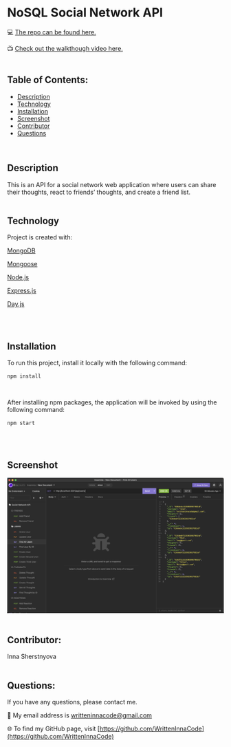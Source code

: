 # NoSQL Social Network API

💻 [The repo can be found here.](https://github.com/WrittenInnaCode/NoSQL-Social-Network-API)

📺 [Check out the walkthough video here.](https://drive.google.com/file/d/1IeaFde_St-HmyzQXNt0L5Cqrf2JxQpsQ/view)
<br/><br/>

## Table of Contents:
* [Description](#description)
* [Technology](#technology)
* [Installation](#installation)
* [Screenshot](#screenshot)
* [Contributor](#contributor)
* [Questions](#questions)

<br/>

## Description
This is an API for a social network web application where users can share their thoughts, react to friends’ thoughts, and create a friend list.
<br/><br/>

## Technology

Project is created with:
<p><a href="https://www.mongodb.com/">MongoDB</a></p>
<p><a href="https://www.npmjs.com/package/mongoose">Mongoose</a></p>
<p><a href="https://nodejs.org/">Node.js</a></p>
<p><a href="https://www.npmjs.com/package/express">Express.js</a></p>
<p><a href="https://www.npmjs.com/package/dayjs">Day.js</a></p>
<br/><br/>

## Installation
To run this project, install it locally with the following command:

```Terminal Commands
npm install
 ```
<br/>

After installing npm packages, the application will be invoked by using the following command:

```
npm start
```
<br/><br/>

## Screenshot

![alt screen shot](assets/images/ScreenShot.png)
<br/><br/>

## Contributor:
Inna Sherstnyova
<br/><br/>

## Questions:
If you have any questions, please contact me. 

📧 My email address is writteninnacode@gmail.com 

🌐 To find my GitHub page, visit [https://github.com/WrittenInnaCode](https://github.com/WrittenInnaCode)